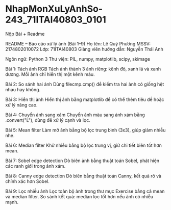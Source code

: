 # NhapMonXuLyAnhSo-243_71ITAI40803_0101
Nộp Bài + Readme

README – Báo cáo xử lý ảnh (Bài 1–9)
Họ tên: Lê Quý Phương
MSSV: 2174802010072
Lớp: 71ITAI40803
Giảng viên hướng dẫn: Nguyễn Thái Anh

Ngôn ngữ: Python 3
Thư viện: PIL, numpy, matplotlib, scipy, skimage

Bài 1: Tách ảnh RGB
Tách ảnh thành 3 ảnh riêng: kênh đỏ, xanh lá và xanh dương. Mỗi ảnh chỉ hiển thị một kênh màu.

Bài 2: So sánh hai ảnh
Dùng filecmp.cmp() để kiểm tra hai ảnh có giống hệt nhau hay không.

Bài 3: Hiển thị ảnh
Hiển thị ảnh bằng matplotlib để có thể thêm tiêu đề hoặc xử lý nâng cao.

Bài 4: Chuyển ảnh sang xám
Chuyển ảnh màu sang ảnh xám bằng .convert("L"), dùng để xử lý cạnh và lọc.

Bài 5: Mean filter
Làm mờ ảnh bằng bộ lọc trung bình (3x3), giúp giảm nhiễu nhẹ.

Bài 6: Median filter
Khử nhiễu bằng bộ lọc trung vị, giữ chi tiết biên tốt hơn mean.

Bài 7: Sobel edge detection
Dò biên ảnh bằng thuật toán Sobel, phát hiện các ranh giới trong ảnh xám.

Bài 8: Canny edge detection
Dò biên bằng thuật toán Canny, kết quả rõ và chính xác hơn Sobel.

Bài 9: Lọc nhiều ảnh
Lọc toàn bộ ảnh trong thư mục Exercise bằng cả mean và median filter. So sánh kết quả: median lọc tốt hơn nếu ảnh có nhiễu mạnh.
